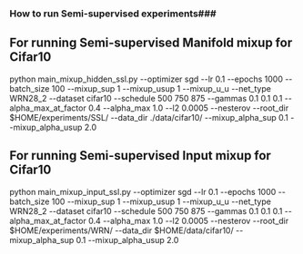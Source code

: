 
### How to run Semi-supervised experiments###


## For running Semi-supervised Manifold mixup for Cifar10

python main_mixup_hidden_ssl.py --optimizer sgd --lr 0.1 --epochs 1000 --batch_size 100  --mixup_sup 1 --mixup_usup 1  --mixup_u_u --net_type WRN28_2 --dataset cifar10 --schedule 500 750 875 --gammas 0.1 0.1 0.1  --alpha_max_at_factor 0.4  --alpha_max 1.0 --l2 0.0005 --nesterov --root_dir $HOME/experiments/SSL/ --data_dir ./data/cifar10/  --mixup_alpha_sup 0.1 --mixup_alpha_usup 2.0


## For running Semi-supervised Input mixup for Cifar10


python main_mixup_input_ssl.py --optimizer sgd --lr 0.1 --epochs 1000 --batch_size 100  --mixup_sup 1 --mixup_usup 1  --mixup_u_u --net_type WRN28_2 --dataset cifar10  --schedule 500 750 875 --gammas 0.1 0.1 0.1  --alpha_max_at_factor 0.4  --alpha_max 1.0 --l2 0.0005 --nesterov  --root_dir $HOME/experiments/WRN/ --data_dir $HOME/data/cifar10/ --mixup_alpha_sup 0.1 --mixup_alpha_usup 2.0
